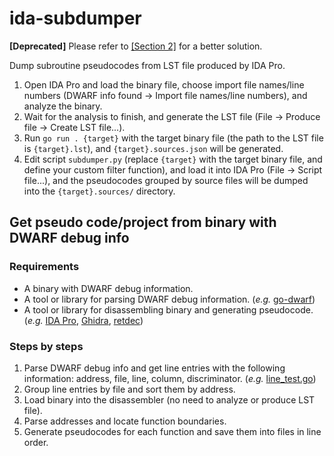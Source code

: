 # ida-subdumper

**[Deprecated]** Please refer to [[Section 2]](#get-pseudo-codeproject-from-binary-with-dwarf-debug-info) for a better solution.

Dump subroutine pseudocodes from LST file produced by IDA Pro.

1. Open IDA Pro and load the binary file, choose import file names/line numbers (DWARF info found -> Import file names/line numbers), and analyze the binary.
2. Wait for the analysis to finish, and generate the LST file (File -> Produce file -> Create LST file...).
3. Run `go run . {target}` with the target binary file (the path to the LST file is `{target}.lst`), and `{target}.sources.json` will be generated.
4. Edit script `subdumper.py` (replace `{target}` with the target binary file, and define your custom filter function), and load it into IDA Pro (File -> Script file...), and the pseudocodes grouped by source files will be dumped into the `{target}.sources/` directory.

## Get pseudo code/project from binary with DWARF debug info

### Requirements

- A binary with DWARF debug information.
- A tool or library for parsing DWARF debug information. (_e.g._ [go-dwarf](https://github.com/blacktop/go-dwarf))
- A tool or library for disassembling binary and generating pseudocode. (_e.g._ [IDA Pro](https://www.hex-rays.com/ida-pro/), [Ghidra](https://ghidra-sre.org/), [retdec](https://retdec.com/))

### Steps by steps

1. Parse DWARF debug info and get line entries with the following information: address, file, line, column, discriminator. (_e.g._ [line_test.go](https://github.com/blacktop/go-dwarf/blob/main/line_test.go))
2. Group line entries by file and sort them by address.
3. Load binary into the disassembler (no need to analyze or produce LST file).
4. Parse addresses and locate function boundaries.
5. Generate pseudocodes for each function and save them into files in line order.
